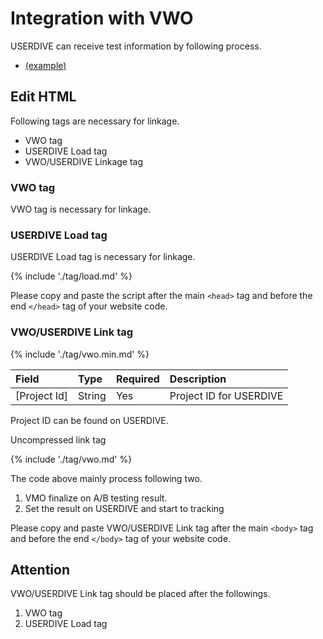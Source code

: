 # Integration with VWO

USERDIVE can receive test information by following process.

- [(example)](https://uncovertruth.github.io/examples/integration/vwo.html)

## Edit HTML

Following tags are necessary for linkage.

- VWO tag
- USERDIVE Load tag
- VWO/USERDIVE Linkage tag

### VWO tag

VWO tag is necessary for linkage.

### USERDIVE Load tag

USERDIVE Load tag is necessary for linkage.

{% include './tag/load.md' %}

Please copy and paste the script after the main `<head>` tag and before the end `</head>` tag of your website code.

### VWO/USERDIVE Link tag

{% include './tag/vwo.min.md' %}

| Field        | Type   | Required | Description             |
|:-------------|:-------|:---------|:------------------------|
| [Project Id] | String | Yes      | Project ID for USERDIVE |

Project ID can be found on USERDIVE.

Uncompressed link tag

{% include './tag/vwo.md' %}

The code above mainly process following two.

1. VMO finalize on A/B testing result.
2. Set the result on USERDIVE and start to tracking

Please copy and paste VWO/USERDIVE Link tag after the main `<body>` tag and before the end `</body>` tag of your website code.

## Attention

VWO/USERDIVE Link tag should be placed after the followings.

1. VWO tag
2. USERDIVE Load tag
